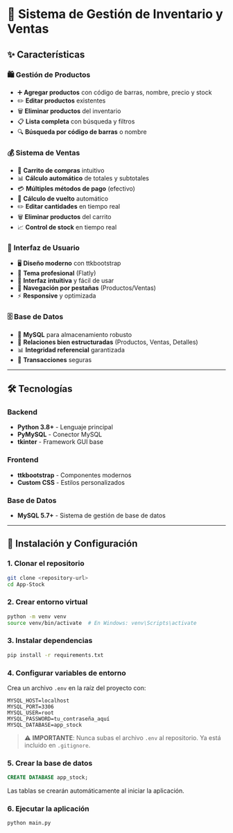 # 🏪 Sistema de Gestión de Inventario y Ventas

## ✨ Características

### 🛍️ **Gestión de Productos**

- ➕ **Agregar productos** con código de barras, nombre, precio y stock
- ✏️ **Editar productos** existentes
- 🗑️ **Eliminar productos** del inventario
- 📋 **Lista completa** con búsqueda y filtros
- 🔍 **Búsqueda por código de barras** o nombre

### 💰 **Sistema de Ventas**

- 🛒 **Carrito de compras** intuitivo
- 📊 **Cálculo automático** de totales y subtotales
- 💳 **Múltiples métodos de pago** (efectivo)
- 🧾 **Cálculo de vuelto** automático
- ✏️ **Editar cantidades** en tiempo real
- 🗑️ **Eliminar productos** del carrito
- 📈 **Control de stock** en tiempo real

### 🎨 **Interfaz de Usuario**

- 🖥️ **Diseño moderno** con ttkbootstrap
- 🌙 **Tema profesional** (Flatly)
- 📱 **Interfaz intuitiva** y fácil de usar
- 🎯 **Navegación por pestañas** (Productos/Ventas)
- ⚡ **Responsive** y optimizada

### 🗄️ **Base de Datos**

- 🐬 **MySQL** para almacenamiento robusto
- 🔗 **Relaciones bien estructuradas** (Productos, Ventas, Detalles)
- 📊 **Integridad referencial** garantizada
- 🔄 **Transacciones** seguras

---

## 🛠️ Tecnologías

### Backend

- **Python 3.8+** - Lenguaje principal
- **PyMySQL** - Conector MySQL
- **tkinter** - Framework GUI base

### Frontend

- **ttkbootstrap** - Componentes modernos
- **Custom CSS** - Estilos personalizados

### Base de Datos

- **MySQL 5.7+** - Sistema de gestión de base de datos

---

## 🚀 Instalación y Configuración

### 1. Clonar el repositorio

```bash
git clone <repository-url>
cd App-Stock
```

### 2. Crear entorno virtual

```bash
python -m venv venv
source venv/bin/activate  # En Windows: venv\Scripts\activate
```

### 3. Instalar dependencias

```bash
pip install -r requirements.txt
```

### 4. Configurar variables de entorno

Crea un archivo `.env` en la raíz del proyecto con:

```env
MYSQL_HOST=localhost
MYSQL_PORT=3306
MYSQL_USER=root
MYSQL_PASSWORD=tu_contraseña_aquí
MYSQL_DATABASE=app_stock
```

> ⚠️ **IMPORTANTE**: Nunca subas el archivo `.env` al repositorio. Ya está incluido en `.gitignore`.

### 5. Crear la base de datos

```sql
CREATE DATABASE app_stock;
```

Las tablas se crearán automáticamente al iniciar la aplicación.

### 6. Ejecutar la aplicación

```bash
python main.py
```
